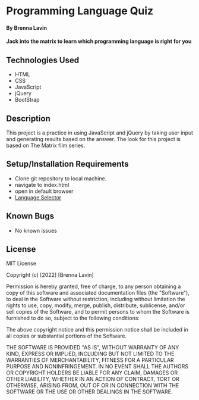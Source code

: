 # Programming Language Quiz

#### By Brenna Lavin

#### Jack into the matrix to learn which programming language is right for you

## Technologies Used

* HTML
* CSS
* JavaScript
* jQuery
* BootStrap

## Description

This project is a practice in using JavaScript and jQuery by taking user input and generating results based on the answer. The look for this project is based on The Matrix film series.

## Setup/Installation Requirements

* Clone git repository to local machine.
* navigate to index.html
* open in default browser
* [Language Selector](https://lavinbrenna.github.io/languageSelector/)
  
## Known Bugs

* No known issues
  
## License

MIT License

Copyright (c) [2022] [Brenna Lavin]

Permission is hereby granted, free of charge, to any person obtaining a copy
of this software and associated documentation files (the "Software"), to deal
in the Software without restriction, including without limitation the rights
to use, copy, modify, merge, publish, distribute, sublicense, and/or sell
copies of the Software, and to permit persons to whom the Software is
furnished to do so, subject to the following conditions:

The above copyright notice and this permission notice shall be included in all
copies or substantial portions of the Software.

THE SOFTWARE IS PROVIDED "AS IS", WITHOUT WARRANTY OF ANY KIND, EXPRESS OR
IMPLIED, INCLUDING BUT NOT LIMITED TO THE WARRANTIES OF MERCHANTABILITY,
FITNESS FOR A PARTICULAR PURPOSE AND NONINFRINGEMENT. IN NO EVENT SHALL THE
AUTHORS OR COPYRIGHT HOLDERS BE LIABLE FOR ANY CLAIM, DAMAGES OR OTHER
LIABILITY, WHETHER IN AN ACTION OF CONTRACT, TORT OR OTHERWISE, ARISING FROM,
OUT OF OR IN CONNECTION WITH THE SOFTWARE OR THE USE OR OTHER DEALINGS IN THE
SOFTWARE.
